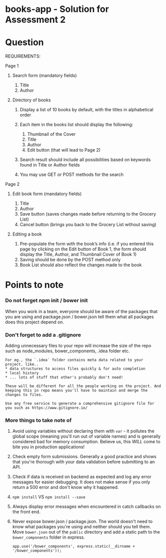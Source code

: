 # books-app - Solution for Assessment 2

# Question

REQUIREMENTS:

Page 1

1. Search form (mandatory fields) 
    1. Title 
    2. Author 

2. Directory of books 
    1. Display a list of 10 books by default, with the titles in alphabetical order 
    2. Each item in the books list should display the following: 
        1. Thumbnail of the Cover 
        2. Title 
        3. Author 
        4. Edit button (that will lead to Page 2) 

    3. Search result should include all possibilities based on keywords found in Title or Author fields 
    4. You may use GET or POST methods for the search 

Page 2

1. Edit book form (mandatory fields) 
    1. Title 
    2. Author
    3. Save button (saves changes made before returning to the Grocery List)
    4. Cancel button (brings you back to the Grocery List without saving)

2. Editing a book 
    1. Pre-populate the form with the book’s info (i.e. if you entered this page by clicking on the Edit button of Book 1, the form should display the Title, Author, and Thumbnail Cover of Book 1) 
    2. Saving should be done by the POST method only 
    3. Book List should also reflect the changes made to the book

  
# Points to note

### Do not forget npm init / bower init ###
  
  When you work in a team, everyone should be aware of the packages that you are using and package.json / bower.json tell them what all packages does this project depend on. 
  
### Don't forget to add a .gitignore ###

  Adding unnecessary files to your repo will increase the size of the repo such as node_modules, bower_components, .idea folder etc.
    
    For eg., the `.idea` folder contains meta data related to your project. like.. 
    * data structures to access files quickly & for auto completion
    * local history
    * ... lots of stuff that other's probably don't need!
    
    These will be different for all the people working on the project. And keeping this in repo means you'll have to maintain and merge the changes to files. 
    
    Use any free service to generate a comprehensive gitignore file for you such as https://www.gitignore.io/

### More things to take note of ###
  
1. Avoid using variables without declaring them with `var` - it pollutes the global scope (meaning you'll run out of variable names) and is generally considered bad for memory consumption. Believe us, this _WILL_ come to bite you  in production applications!

2. Check empty form submissions. Generally a good practice and shows that you're thorough with your data validation before submitting to an API.

3. Check if data is received on backend as expected and log any error messages for easier debugging. It does not make sense if you only return a 500 error and don't know why it happened. 

4. `npm install` VS `npm install --save`

5. Always display error messages when encountered in catch callbacks on the front end. 

6. Never expose bower.json / package.json. The world doesn't need to know what packages you're using and neither should you tell them. Move `bower.json` out of the `public` directory and add a static path to the `bower_components` folder in express. 

    `app.use('/bower_components', express.static(__dirname + '/bower_components'));`